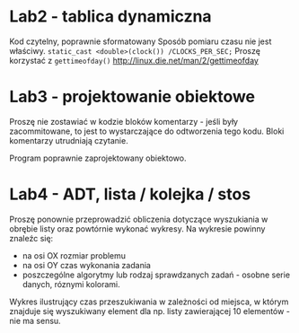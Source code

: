 # Lab2 - tablica dynamiczna

Kod czytelny, poprawnie sformatowany
Sposób pomiaru czasu nie jest właściwy.
``static_cast <double>(clock()) /CLOCKS_PER_SEC;``
Proszę korzystać z ``gettimeofday()`` http://linux.die.net/man/2/gettimeofday

# Lab3 - projektowanie obiektowe

Proszę nie zostawiać w kodzie bloków komentarzy - jeśli były zacommitowane,
to jest to wystarczające do odtworzenia tego kodu. Bloki komentarzy utrudniają czytanie.

Program poprawnie zaprojektowany obiektowo.

# Lab4 - ADT, lista / kolejka / stos

Proszę ponownie przeprowadzić obliczenia dotyczące wyszukiania w obrębie listy 
oraz powtórnie wykonać wykresy. Na wykresie powinny znaleźc się:
- na osi OX rozmiar problemu
- na osi OY czas wykonania zadania
- poszczególne algorytmy lub rodzaj sprawdzanych zadań - osobne serie danych, róznymi kolorami.

Wykres ilustrujący czas przeszukiwania w zależności od miejsca, w którym znajduje się 
wyszukiwany element dla np. listy zawierającej 10 elementów - nie ma sensu.


